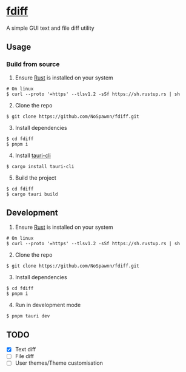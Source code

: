 # [fdiff](https://github.com/NoSpawnn/fdiff)

A simple GUI text and file diff utility

## Usage

### Build from source

1. Ensure [Rust](https://www.rust-lang.org/tools/install) is installed on your system

```shell
# On linux
$ curl --proto '=https' --tlsv1.2 -sSf https://sh.rustup.rs | sh
```

2. Clone the repo

```shell
$ git clone https://github.com/NoSpawnn/fdiff.git
```

3. Install dependencies

```shell
$ cd fdiff
$ pnpm i
```

4. Install [tauri-cli](https://crates.io/crates/tauri-cli)

```shell
$ cargo install tauri-cli
```

5. Build the project

```shell
$ cd fdiff
$ cargo tauri build
```

## Development

1. Ensure [Rust](https://www.rust-lang.org/tools/install) is installed on your system

```shell
# On linux
$ curl --proto '=https' --tlsv1.2 -sSf https://sh.rustup.rs | sh
```

2. Clone the repo

```shell
$ git clone https://github.com/NoSpawnn/fdiff.git
```

3. Install dependencies

```shell
$ cd fdiff
$ pnpm i
```

4. Run in development mode

```shell
$ pnpm tauri dev
```

## TODO

- [x] Text diff
- [ ] File diff
- [ ] User themes/Theme customisation

